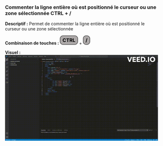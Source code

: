 ### Commenter la ligne entière où est positionné le curseur ou une zone sélectionnée CTRL + / ###

**Descriptif :** Permet de commenter la ligne entière où est positionné le curseur ou une zone sélectionnée

**Combinaison de touches :** ![ctrl](../touches/CTRL.png) + ![/](../touches/SLASH.png)

**Visuel :** ![insérer un commentaire ou de mettre la sélection en commentaire CTRL+/](./gifs/CTRL_Slash.gif)
